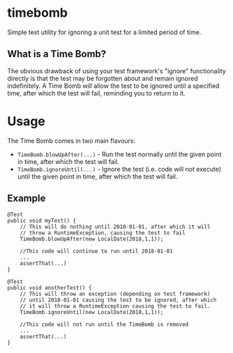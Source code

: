 # timebomb
Simple test utility for ignoring a unit test for a limited period of time.

## What is a Time Bomb?
The obvious drawback of using your test framework's "ignore" functionality directly is that the test may be forgotten about and remain ignored indefinitely. A Time Bomb will allow the test to be ignored until a specified time, after which the test will fail, reminding you to return to it.

# Usage

The Time Bomb comes in two main flavours:

 - `TimeBomb.blowUpAfter(...)` - Run the test normally until the given point in time, after which the test will fail.
 - `TimeBomb.ignoreUntil(...)` - Ignore the test (i.e. code will not execute) until the given point in time, after which the test will fail.
 
##  Example

	@Test
	public void myTest() {
	    // This will do nothing until 2018-01-01, after which it will 
		// throw a RuntimeException, causing the test to fail
	    TimeBomb.blowUpAfter(new LocalDate(2018,1,1));
		
		//This code will continue to run until 2018-01-01
		...
		assertThat(...)
	}
	
	@Test
	public void anotherTest() {
	    // This will throw an exception (depending on test framework)
		// until 2018-01-01 causing the test to be ignored, after which
		// it will throw a RuntimeException causing the test to fail.
		TimeBomb.ignoreUntil(new LocalDate(2018,1,1));
		
		//This code will not run until the TimeBomb is removed
		...
		assertThat(...)
	}
	